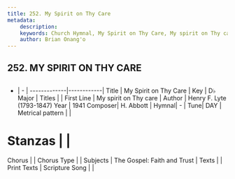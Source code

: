 ```yaml
---
title: 252. My Spirit on Thy Care
metadata:
    description: 
    keywords: Church Hymnal, My Spirit on Thy Care, My spirit on Thy care, 
    author: Brian Onang'o
---
```



## 252. MY SPIRIT ON THY CARE

```txt

```

- |   -  |
-------------|------------|
Title | My Spirit on Thy Care |
Key | D♭ Major |
Titles |  |
First Line | My spirit on Thy care |
Author | Henry F. Lyte (1793-1847)
Year | 1941
Composer| H. Abbott |
Hymnal|  - |
Tune| DAY |
Metrical pattern | |
# Stanzas |  |
Chorus |  |
Chorus Type |  |
Subjects | The Gospel: Faith and Trust |
Texts |  |
Print Texts | 
Scripture Song |  |
  
